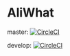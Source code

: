 # AliWhat

master: [![CircleCI](https://circleci.com/gh/Ilyes-Hammadi/aliwhat/tree/master.svg?style=svg)](https://circleci.com/gh/Ilyes-Hammadi/aliwhat/tree/master)

develop: [![CircleCI](https://circleci.com/gh/Ilyes-Hammadi/aliwhat/tree/develop.svg?style=svg)](https://circleci.com/gh/Ilyes-Hammadi/aliwhat/tree/develop)
